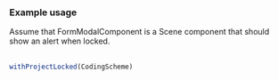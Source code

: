 ### Example usage
Assume that FormModalComponent is a Scene component that should show an alert when locked.
<br/><br/>
``` javascript static
withProjectLocked(CodingScheme)
```